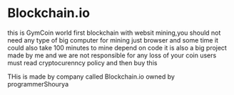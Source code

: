 # Blockchain.io
this is GymCoin world first blockchain with websit mining,you should not need any type of big computer for mining just browser and some time it could also take 100 minutes to mine depend on code it is also a big project made by me and we are not responsible for any loss of your coin users must read cryptocurenncy policy and then buy this 

THis is made by company called Blockchain.io owned by programmerShourya

